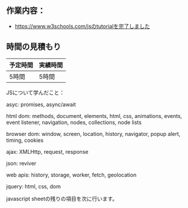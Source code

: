 ## 作業内容：
* https://www.w3schools.com/jsのtutorialを完了しました
## 時間の見積もり
予定時間 | 実績時間
-- | --
5時間 | 5時間

JSについて学んだこと：

asyc: promises, async/await

html dom: methods, document, elements, html, css, animations, events, event listener, navigation, nodes, collections, node lists

browser dom: window, screen, location, history, navigator, popup alert, timing, cookies

ajax: XMLHttp, request, response

json: reviver

web apis: history, storage, worker, fetch, geolocation

jquery: html, css, dom


javascript sheetの残りの項目を次に行います。

